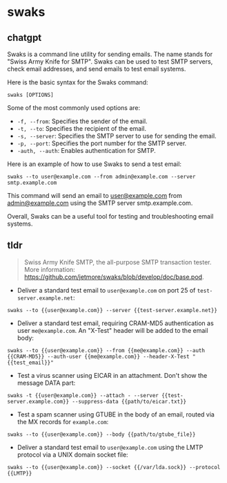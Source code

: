 # swaks 
## chatgpt 
Swaks is a command line utility for sending emails. The name stands for "Swiss Army Knife for SMTP". Swaks can be used to test SMTP servers, check email addresses, and send emails to test email systems. 

Here is the basic syntax for the Swaks command:

`swaks [OPTIONS]`

Some of the most commonly used options are:

- `-f, --from`: Specifies the sender of the email.
- `-t, --to`: Specifies the recipient of the email.
- `-s, --server`: Specifies the SMTP server to use for sending the email.
- `-p, --port`: Specifies the port number for the SMTP server.
- `-auth, --auth`: Enables authentication for SMTP.

Here is an example of how to use Swaks to send a test email:

`swaks --to user@example.com --from admin@example.com --server smtp.example.com`

This command will send an email to user@example.com from admin@example.com using the SMTP server smtp.example.com. 

Overall, Swaks can be a useful tool for testing and troubleshooting email systems. 

## tldr 
 
> Swiss Army Knife SMTP, the all-purpose SMTP transaction tester.
> More information: <https://github.com/jetmore/swaks/blob/develop/doc/base.pod>.

- Deliver a standard test email to `user@example.com` on port 25 of `test-server.example.net`:

`swaks --to {{user@example.com}} --server {{test-server.example.net}}`

- Deliver a standard test email, requiring CRAM-MD5 authentication as user `me@example.com`. An "X-Test" header will be added to the email body:

`swaks --to {{user@example.com}} --from {{me@example.com}} --auth {{CRAM-MD5}} --auth-user {{me@example.com}} --header-X-Test "{{test_email}}"`

- Test a virus scanner using EICAR in an attachment. Don't show the message DATA part:

`swaks -t {{user@example.com}} --attach - --server {{test-server.example.com}} --suppress-data {{path/to/eicar.txt}}`

- Test a spam scanner using GTUBE in the body of an email, routed via the MX records for `example.com`:

`swaks --to {{user@example.com}} --body {{path/to/gtube_file}}`

- Deliver a standard test email to `user@example.com` using the LMTP protocol via a UNIX domain socket file:

`swaks --to {{user@example.com}} --socket {{/var/lda.sock}} --protocol {{LMTP}}`

